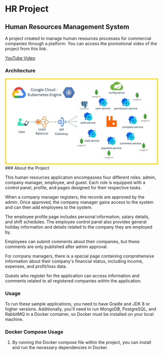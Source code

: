# HR Project

## Human Resources Management System

A project created to manage human resources processes for commercial companies through a platform.
You can access the promotional video of the project from this link.

[YouTube Video](https://www.youtube.com/watch?v=tM-Fa5lB-zc&ab_channel=%C3%9CnalGaniBerk)


### Architecture

<img src="https://github.com/UnalBerk/Hr-Project-Full-Stack/blob/main/HR-Project-Spring/src/main/resources/images/cloud-architecture.jpg?rav=true" alt="Icon" >
### About the Project

This human resources application encompasses four different roles: admin, company manager, employee, and guest. Each role is equipped with a control panel, profile, and pages designed for their respective tasks.

When a company manager registers, the records are approved by the admin. Once approved, the company manager gains access to the system and can then add employees to the system.

The employee profile page includes personal information, salary details, and shift schedules. The employee control panel also provides general holiday information and details related to the company they are employed by.

Employees can submit comments about their companies, but these comments are only published after admin approval.

For company managers, there is a special page containing comprehensive information about their company's financial status, including income, expenses, and profit/loss data.

Guests who register for the application can access information and comments related to all registered companies within the application.

### Usage

To run these sample applications, you need to have Gradle and JDK 8 or higher versions. Additionally, you'll need to run MongoDB, PostgreSQL, and RabbitMQ in a Docker container, so Docker must be installed on your local machine.

### Docker Compose Usage

1. By running the Docker compose file within the project, you can install and run the necessary dependencies in Docker.

